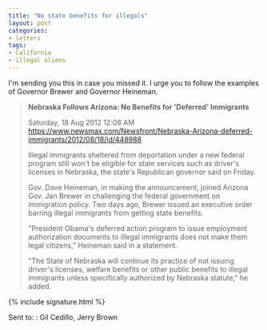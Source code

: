 ```yaml
---
title: "No state benefits for illegals"
layout: post
categories:
- letters
tags:
- California
- illegal aliens
---
```


I'm sending you this in case you missed it. I urge you to follow the examples of Governor Brewer and Governor Heineman.

> **Nebraska Follows Arizona: No Benefits for 'Deferred' Immigrants**
>
> Saturday, 18 Aug 2012 12:08 AM
> https://www.newsmax.com/Newsfront/Nebraska-Arizona-deferred-immigrants/2012/08/18/id/448988
>
> Illegal immigrants sheltered from deportation under a new federal program still won't be eligible for state services such as driver's licenses in Nebraska, the state's Republican governor said on Friday.
>
> Gov. Dave Heineman, in making the announcement, joined Arizona Gov. Jan Brewer in challenging the federal government on immigration policy. Two days ago, Brewer issued an executive order barring illegal immigrants from getting state benefits.
>
> "President Obama's deferred action program to issue employment authorization documents to illegal immigrants does not make them legal citizens," Heineman said in a statement.
>
> "The State of Nebraska will continue its practice of not issuing driver's licenses, welfare benefits or other public benefits to illegal immigrants unless specifically authorized by Nebraska statute," he added.

{% include signature.html %}

Sent to:
: Gil Cedillo, Jerry Brown
